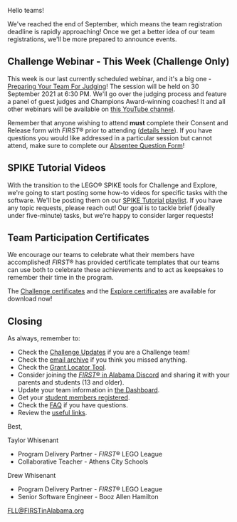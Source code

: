 Hello teams!

We've reached the end of September, which means the team registration deadline is rapidly approaching! Once we get a better idea of our team registrations, we'll be more prepared to announce events.


## Challenge Webinar - This Week (Challenge Only)

This week is our last currently scheduled webinar, and it's a big one - [Preparing Your Team For Judging](https://www.eventbrite.com/e/168632082097)! The session will be held on 30 September 2021 at 6:30 PM. We'll go over the judging process and feature a panel of guest judges and Champions Award-winning coaches! It and all other webinars will be available on [this YouTube channel](https://www.youtube.com/playlist?list=PLgAFQNEo9Gn9aLBNm1BQX_8BHWpx40vLS).

Remember that anyone wishing to attend **must** complete their Consent and Release form with *FIRST*&reg; prior to attending ([details here](https://github.com/drewwhis/alabama-first-lego-league/wiki/Complete-the-Consent-and-Release-Form)). If you have questions you would like addressed in a particular session but cannot attend, make sure to complete our [Absentee Question Form](https://forms.gle/GtzrxepfzNgin5NS6)!


## SPIKE Tutorial Videos

With the transition to the LEGO&reg; SPIKE tools for Challenge and Explore, we're going to start posting some how-to videos for specific tasks with the software. We'll be posting them on our [SPIKE Tutorial playlist](https://youtube.com/playlist?list=PLgAFQNEo9Gn9qD9xME8pYlkvQYr1HT4dM). If you have any topic requests, please reach out! Our goal is to tackle brief (ideally under five-minute) tasks, but we're happy to consider larger requests!


## Team Participation Certificates

We encourage our teams to celebrate what their members have accomplished! *FIRST*&reg; has provided certificate templates that our teams can use both to celebrate these achievements and to act as keepsakes to remember their time in the program.

The [Challenge certificates](https://firstinspiresst01.blob.core.windows.net/first-forward/fll-challenge/cargo-connect-challenge-certificates.zip) and the [Explore certificates](https://firstinspiresst01.blob.core.windows.net/first-forward/fll-explore/cargo-connect-explore-certificates.zip) are available for download now!


## Closing

As always, remember to:
- Check the [Challenge Updates](https://firstinspiresst01.blob.core.windows.net/first-forward/fll-challenge/fll-challenge-cargo-connect-challenge-updates.pdf) if you are a Challenge team!
- Check the [email archive](https://github.com/drewwhis/alabama-first-lego-league/tree/main/2021-2022/email-blasts) if you think you missed anything.
- Check the [Grant Locator Tool](https://www.firstinspires.org/robotics/team-grants).
- Consider joining the [*FIRST*&reg; in Alabama Discord](http://discord.gg/7eyJvm3) and sharing it with your parents and students (13 and older).
- Update your team information in [the Dashboard](https://my.firstinspires.org/Dashboard/).
- Get your [student members registered](https://www.firstinspires.org/resource-library/youth-registration-system).
- Check the [FAQ](https://github.com/drewwhis/alabama-first-lego-league/wiki/Frequently-Asked-Questions) if you have questions.
- Review the [useful links](https://github.com/drewwhis/alabama-first-lego-league/wiki/Useful-Links).

Best,

Taylor Whisenant
- Program Delivery Partner - *FIRST*&reg; LEGO League
- Collaborative Teacher - Athens City Schools

Drew Whisenant
- Program Delivery Partner - *FIRST*&reg; LEGO League
- Senior Software Engineer - Booz Allen Hamilton

FLL@FIRSTinAlabama.org